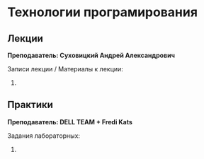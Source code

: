# Технологии програмирования

## Лекции

**Преподаватель: Суховицкий Андрей Александрович**

Записи лекции / Материалы к лекции:

1.

## Практики

**Преподаватель: DELL TEAM + Fredi Kats**

Задания лабораторных:

1. 
